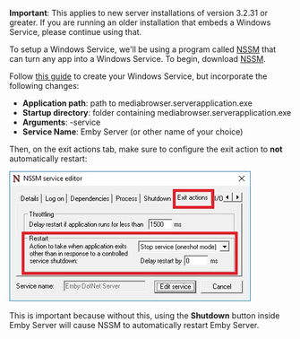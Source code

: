 **Important**: This applies to new server installations of version 3.2.31 or greater. If you are running an older installation that embeds a Windows Service, please continue using that.

To setup a Windows Service, we'll be using a program called [NSSM](http://nssm.cc/) that can turn any app into a Windows Service. To begin, download [NSSM](http://nssm.cc/).

Follow [this guide](http://nssm.cc/usage) to create your Windows Service, but incorporate the following changes:

* **Application path**: path to mediabrowser.serverapplication.exe
* **Startup directory**: folder containing mediabrowser.serverapplication.exe
* **Arguments**: -service
* **Service Name**: Emby Server (or other name of your choice)

Then, on the exit actions tab, make sure to configure the exit action to **not** automatically restart:

![](images/server/nssm1.jpg)

This is important because without this, using the **Shutdown** button inside Emby Server will cause NSSM to automatically restart Emby Server.
